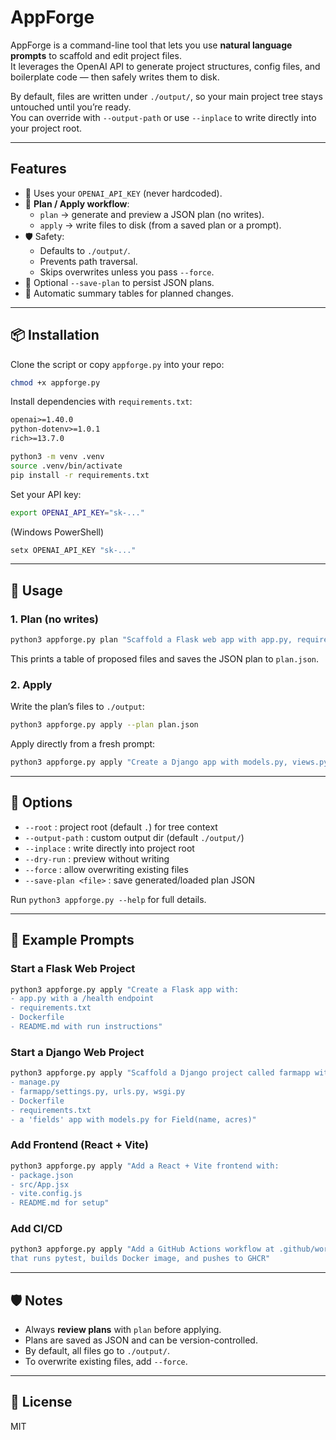 # AppForge

AppForge is a command-line tool that lets you use **natural language prompts** to scaffold and edit project files.  
It leverages the OpenAI API to generate project structures, config files, and boilerplate code — then safely writes them to disk.

By default, files are written under `./output/`, so your main project tree stays untouched until you’re ready.  
You can override with `--output-path` or use `--inplace` to write directly into your project root.

---

## Features

- 🔑 Uses your `OPENAI_API_KEY` (never hardcoded).
- 📝 **Plan / Apply workflow**:
  - `plan` → generate and preview a JSON plan (no writes).
  - `apply` → write files to disk (from a saved plan or a prompt).
- 🛡️ Safety:
  - Defaults to `./output/`.
  - Prevents path traversal.
  - Skips overwrites unless you pass `--force`.
- 📂 Optional `--save-plan` to persist JSON plans.
- 📑 Automatic summary tables for planned changes.

---

## 📦 Installation

Clone the script or copy `appforge.py` into your repo:

```bash
chmod +x appforge.py
````

Install dependencies with `requirements.txt`:

```txt
openai>=1.40.0
python-dotenv>=1.0.1
rich>=13.7.0
```

```bash
python3 -m venv .venv
source .venv/bin/activate
pip install -r requirements.txt
```

Set your API key:

```bash
export OPENAI_API_KEY="sk-..."
```

(Windows PowerShell)

```powershell
setx OPENAI_API_KEY "sk-..."
```

---

## 🚀 Usage

### 1. Plan (no writes)

```bash
python3 appforge.py plan "Scaffold a Flask web app with app.py, requirements.txt, and Dockerfile" --save-plan plan.json
```

This prints a table of proposed files and saves the JSON plan to `plan.json`.

### 2. Apply

Write the plan’s files to `./output`:

```bash
python3 appforge.py apply --plan plan.json
```

Apply directly from a fresh prompt:

```bash
python3 appforge.py apply "Create a Django app with models.py, views.py, urls.py, and settings.py"
```

---

## 🔧 Options

* `--root` : project root (default `.`) for tree context
* `--output-path` : custom output dir (default `./output/`)
* `--inplace` : write directly into project root
* `--dry-run` : preview without writing
* `--force` : allow overwriting existing files
* `--save-plan <file>` : save generated/loaded plan JSON

Run `python3 appforge.py --help` for full details.

---

## 🌱 Example Prompts

### Start a Flask Web Project

```bash
python3 appforge.py apply "Create a Flask app with:
- app.py with a /health endpoint
- requirements.txt
- Dockerfile
- README.md with run instructions"
```

### Start a Django Web Project

```bash
python3 appforge.py apply "Scaffold a Django project called farmapp with:
- manage.py
- farmapp/settings.py, urls.py, wsgi.py
- Dockerfile
- requirements.txt
- a 'fields' app with models.py for Field(name, acres)"
```

### Add Frontend (React + Vite)

```bash
python3 appforge.py apply "Add a React + Vite frontend with:
- package.json
- src/App.jsx
- vite.config.js
- README.md for setup"
```

### Add CI/CD

```bash
python3 appforge.py apply "Add a GitHub Actions workflow at .github/workflows/ci.yml
that runs pytest, builds Docker image, and pushes to GHCR"
```

---

## 🛡️ Notes

* Always **review plans** with `plan` before applying.
* Plans are saved as JSON and can be version-controlled.
* By default, all files go to `./output/`.
* To overwrite existing files, add `--force`.

---

## 📄 License

MIT

